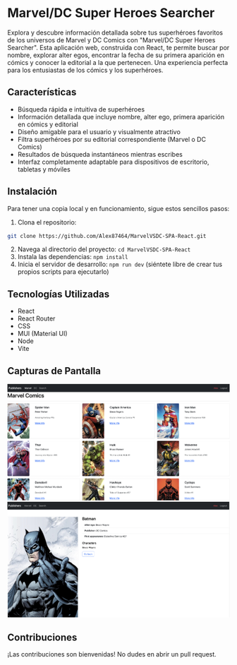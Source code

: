 # Marvel/DC Super Heroes Searcher

Explora y descubre información detallada sobre tus superhéroes favoritos de los universos de Marvel y DC Comics con "Marvel/DC Super Heroes Searcher". Esta aplicación web, construida con React, te permite buscar por nombre, explorar alter egos, encontrar la fecha de su primera aparición en cómics y conocer la editorial a la que pertenecen. Una experiencia perfecta para los entusiastas de los cómics y los superhéroes.

## Características

- Búsqueda rápida e intuitiva de superhéroes
- Información detallada que incluye nombre, alter ego, primera aparición en cómics y editorial
- Diseño amigable para el usuario y visualmente atractivo
- Filtra superhéroes por su editorial correspondiente (Marvel o DC Comics)
- Resultados de búsqueda instantáneos mientras escribes
- Interfaz completamente adaptable para dispositivos de escritorio, tabletas y móviles


## Instalación

Para tener una copia local y en funcionamiento, sigue estos sencillos pasos:

1. Clona el repositorio: 
```bash
git clone https://github.com/Alex87464/MarvelVSDC-SPA-React.git
```
2. Navega al directorio del proyecto: `cd MarvelVSDC-SPA-React`
3. Instala las dependencias: `npm install`
4. Inicia el servidor de desarrollo: `npm run dev` (siéntete libre de crear tus propios scripts para ejecutarlo)

## Tecnologías Utilizadas

- React
- React Router
- CSS
- MUI (Material UI)
- Node
- Vite

## Capturas de Pantalla

![screenshot1](/assets/screenshots/screenshot1.png)
![screenshot1](/assets/screenshots/screenshot2.png)


## Contribuciones

¡Las contribuciones son bienvenidas! No dudes en abrir un pull request.

